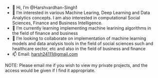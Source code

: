 - 👋 Hi, I’m @Harshvardhan-Singh1
- 👀 I’m interested in various Machine Learing, Deep Learning and Data Analytics concepts. I am also interested in computational Social Sciences, Finance and Business Intelligence.
- 🌱 I’m currently learning implementing machine learining algorithms in the field of finance and business
- 💞️ I’m looking to collaborate on implementation of machine learning models and data analysis tools in the field of social sciences such and healthcare sector, etc and also in the field of business and finance
- 📫 Email: harsh24111@gmail.com

NOTE: Please email me if you wish to view my private projects, and the access would be given if I find it appropriate.
<!---
Harshvardhan-Singh1/Harshvardhan-Singh1 is a ✨ special ✨ repository because its `README.md` (this file) appears on your GitHub profile.
You can click the Preview link to take a look at your changes.
--->
